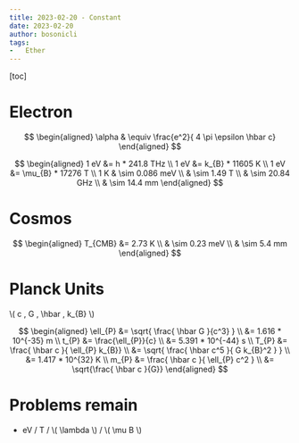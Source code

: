 ```yaml
---
title: 2023-02-20 - Constant
date: 2023-02-20
author: bosonicli
tags:
-   Ether
---
```


[toc]

# Electron

$$
\begin{aligned}
    \alpha & \equiv \frac{e^2}{ 4 \pi \epsilon \hbar c}
\end{aligned}
$$

$$
\begin{aligned}
    1 eV &= h * 241.8 THz   \\
    1 eV &= k_{B} * 11605 K \\
    1 eV &= \mu_{B} * 17276 T   \\
    1 K & \sim 0.086 meV    \\
    & \sim 1.49 T   \\
    & \sim 20.84 GHz    \\
    & \sim 14.4 mm
\end{aligned}
$$

# Cosmos

$$
\begin{aligned}
    T_{CMB} &= 2.73 K   \\
    & \sim 0.23 meV \\
    & \sim 5.4 mm
\end{aligned}
$$

# Planck Units

\\( c , G , \hbar , k_{B} \\)

$$
\begin{aligned}
    \ell_{P} &= \sqrt{ \frac{ \hbar G }{c^3} }  \\
    &= 1.616 * 10^{-35} m   \\
    t_{P} &= \frac{\ell_{P}}{c} \\
    &= 5.391 * 10^{-44} s   \\
    T_{P} &= \frac{ \hbar c }{ \ell_{P} k_{B}}  \\
    &= \sqrt{ \frac{ \hbar c^5 }{ G k_{B}^2 } } \\
    &= 1.417 * 10^{32} K   \\
    m_{P} &= \frac{ \hbar c }{ \ell_{P} c^2 } \\
    &= \sqrt{\frac{ \hbar c }{G}}
\end{aligned}
$$

# Problems remain

+   eV / T / \\( \lambda \\) / \\( \mu B \\)
